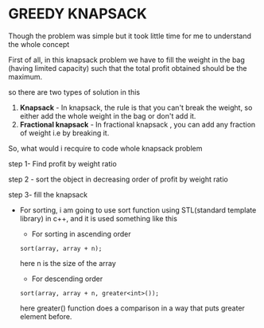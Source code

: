 # GREEDY KNAPSACK

Though the problem was simple but it took little time for me to understand the whole concept

First of all, in this knapsack problem we have to fill the weight in the bag (having limited capacity) such that  the total profit obtained should be the maximum.

so there are two types of solution in this

1. **Knapsack** - In knapsack, the rule is  that you can't break the weight, so either add the whole weight in the bag or don't add it.
2. **Fractional knapsack** - In fractional knapsack , you can add any fraction of weight i.e by breaking it.

So, what would i recquire to code whole knapsack problem

step 1- Find profit by weight ratio

step 2 - sort the object in decreasing order of profit by weight ratio

step 3- fill the knapsack

* For sorting, i am going to use sort function using STL(standard template library) in c++, and it is used something like this

  * For sorting in ascending order
  
  `sort(array, array + n);`
  
  here n is the size of the array
  
  * For descending order
  
  `sort(array, array + n, greater<int>());`
  
  here greater() function does a comparison in a way that puts greater element before.
  
  
  
  

 

 


